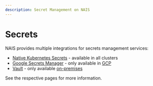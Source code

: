 ```yaml
---
description: Secret Management on NAIS
---
```


# Secrets

NAIS provides multiple integrations for secrets management services:

- [Native Kubernetes Secrets](kubernetes-secrets.md) - available in all clusters
- [Google Secrets Manager](google-secrets-manager.md) - only available in [GCP](../../reference/environments.md#google-cloud-platform-gcp)
- [Vault](vault.md) - only available [on-premises](../../reference/environments.md#on-prem)

See the respective pages for more information.
